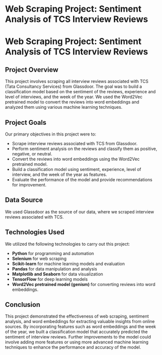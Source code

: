 # Web Scraping Project: Sentiment Analysis of TCS Interview Reviews

# Web Scraping Project: Sentiment Analysis of TCS Interview Reviews

## Project Overview

This project involves scraping all interview reviews associated with TCS (Tata Consultancy Services) from Glassdoor. The goal was to build a classification model based on the sentiment of the reviews, experience and level of interviews, and the week of the year. We used the Word2Vec pretrained model to convert the reviews into word embeddings and analyzed them using various machine learning techniques.

## Project Goals

Our primary objectives in this project were to:

- Scrape interview reviews associated with TCS from Glassdoor.
- Perform sentiment analysis on the reviews and classify them as positive, negative, or neutral.
- Convert the reviews into word embeddings using the Word2Vec pretrained model.
- Build a classification model using sentiment, experience, level of interview, and the week of the year as features.
- Evaluate the performance of the model and provide recommendations for improvement.

## Data Source

We used Glassdoor as the source of our data, where we scraped interview reviews associated with TCS.

## Technologies Used

We utilized the following technologies to carry out this project:

- __Python__ for programming and automation
- __Selenium__ for web scraping
- __Scikit-learn__ for machine learning models and evaluation
- __Pandas__ for data manipulation and analysis
- __Matplotlib and Seaborn__ for data visualization
- __TensorFlow__ for deep learning models
- __Word2Vec pretrained model (genism)__ for converting reviews into word embeddings.

## Conclusion

This project demonstrated the effectiveness of web scraping, sentiment analysis, and word embeddings for extracting valuable insights from online sources. By incorporating features such as word embeddings and the week of the year, we built a classification model that accurately predicted the sentiment of interview reviews. Further improvements to the model could involve adding more features or using more advanced machine learning techniques to enhance the performance and accuracy of the model.
